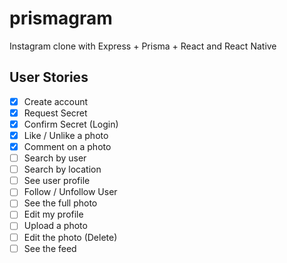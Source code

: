 # prismagram
Instagram clone with Express + Prisma + React and React Native

## User Stories

- [x] Create account
- [x] Request Secret
- [x] Confirm Secret (Login)
- [X] Like / Unlike a photo
- [X] Comment on a photo
- [ ] Search by user
- [ ] Search by location
- [ ] See user profile
- [ ] Follow / Unfollow User
- [ ] See the full photo
- [ ] Edit my profile
- [ ] Upload a photo
- [ ] Edit the photo (Delete)
- [ ] See the feed